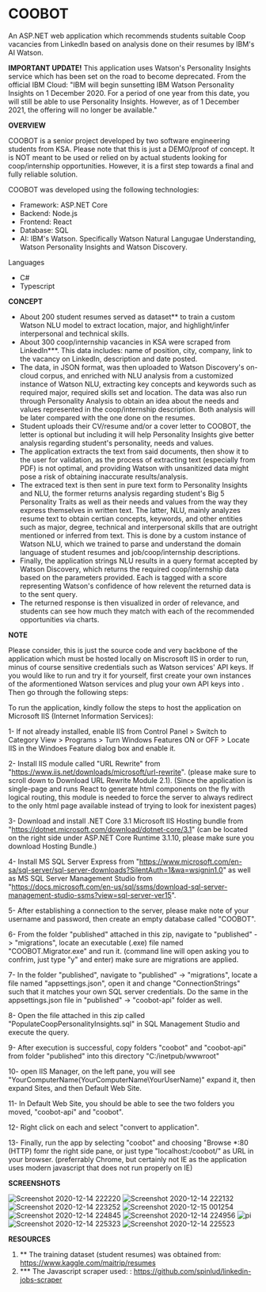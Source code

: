 # COOBOT
An ASP.NET web application which recommends students suitable Coop vacancies from LinkedIn based on analysis done on their resumes by IBM's AI Watson.


**IMPORTANT UPDATE!**
This application uses Watson's Personality Insights service which has been set on the road to become deprecated. From the official IBM Cloud: "IBM will begin sunsetting IBM Watson Personality Insights on 1 December 2020. For a period of one year from this date, you will still be able to use Personality Insights. However, as of 1 December 2021, the offering will no longer be available."

**OVERVIEW**

COOBOT is a senior project developed by two software engineering students from KSA. Please note that this is just a DEMO/proof of concept. It is NOT meant to be used or relied on by actual students looking for coop/internship opportunities. However, it is a first step towards a final and fully reliable solution.   

COOBOT was developed using the following technologies: 
- Framework: ASP.NET Core
- Backend: Node.js
- Frontend: React
- Database: SQL
- AI: IBM's Watson. Specifically Watson Natural Langugae Understanding, Watson Personality Insights and Watson Discovery. 

Languages
- C#
- Typescript


**CONCEPT**

- About 200 student resumes served as dataset** to train a custom Watson NLU model to extract location, major, and highlight/infer interpersonal and technical skills.
- About 300 coop/internship vacancies in KSA were scraped from LinkedIn***. This data includes: name of position, city, company, link to the vacancy on LinkedIn, description and date posted.
- The data, in JSON format, was then uploaded to Watson Discovery's on-cloud corpus, and enriched with NLU analysis from a customized instance of Watson NLU, extracting key concepts and keywords such as required major, required skills set and location. The data was also run through Personality Analysis to obtain an idea about the needs and values represented in the coop/internship description. Both analysis will be later compared with the one done on the resumes. 
- Student uploads their CV/resume and/or a cover letter to COOBOT, the letter is optional but including it will help Personality Insights give better analysis regarding student's personality, needs and values. 
- The application extracts the text from said documents, then show it to the user for validation, as the process of extracting text (especially from PDF) is not optimal, and providing Watson with unsanitized data might pose a risk of obtaining inaccurate results/analysis. 
- The extraced text is then sent in pure text form to Personality Insights and NLU, the former returns analysis regarding student's Big 5 Personality Traits as well as their needs and values from the way they express themselves in written text. The latter, NLU, mainly analyzes resume text to obtain certian concepts, keywords, and other entities such as major, degree, technical and interpersonal skills that are outright mentioned or inferred from text. This is done by a custom instance of Watson NLU, which we trained to parse and understand the domain language of student resumes and job/coop/internship descriptions. 
- Finally, the application strings NLU results in a query format accepted by Watson Discovery, which returns the required coop/internship data based on the parameters provided. Each is tagged with a score representing Watson's confidence of how relevent the returned data is to the sent query.  
- The returned response is then visualized in order of relevance, and students can see how much they match with each of the recommended opportunities via charts. 


**NOTE**

Please consider, this is just the source code and very backbone of the application which must be hosted locally on Miscrosoft IIS in order to run, minus of course sensitive credentials such as Watson services' API keys. If you would like to run and try it for yourself, first create your own instances of the aformentioned Watson services and plug your own API keys into . Then go through the following steps: 

To run the application, kindly follow the steps to host the application on Microsoft IIS (Internet Information Services): 

1- If not already installed, enable IIS from Control Panel > Switch to Category View > Programs > Turn Windows Features ON or OFF > Locate IIS in the Windoes Feature dialog box and enable it. 

2- Install IIS module called "URL Rewrite" from "https://www.iis.net/downloads/microsoft/url-rewrite". (please make sure to scroll down to Download URL Rewrite Module 2.1). (Since the application is single-page and runs React to generate html components on the fly with logical routing, this module is needed to force the server to always redirect to the only html page available instead of trying to look for inexistent pages)

3- Download and install .NET Core 3.1 Microsoft IIS Hosting bundle from "https://dotnet.microsoft.com/download/dotnet-core/3.1" (can be located on the right side under ASP.NET Core Runtime 3.1.10, please make sure you download Hosting Bundle.)

4- Install MS SQL Server Express from "https://www.microsoft.com/en-sa/sql-server/sql-server-downloads?SilentAuth=1&wa=wsignin1.0" as well as MS SQL Server Management Studio from "https://docs.microsoft.com/en-us/sql/ssms/download-sql-server-management-studio-ssms?view=sql-server-ver15".

5- After establishing a connection to the server, please make note of your username and password, then create an empty database called "COOBOT". 

6- From the folder "published" attached in this zip, navigate to "published" -> "migrations", locate an executable (.exe) file named "COOBOT.Migrator.exe" and run it. (command line will open asking you to confrim, just type "y" and enter) make sure are migrations are applied.

7- In the folder "published", navigate to "published" -> "migrations", locate a file named "appsettings.json", open it and change "ConnectionStrings" such that it matches your own SQL server credentials. Do the same in the appsettings.json file in "published" -> "coobot-api" folder as well. 

8- Open the file attached in this zip called "PopulateCoopPersonalityInsights.sql" in SQL Management Studio and execute the query. 

9- After execution is successful, copy folders "coobot" and "coobot-api" from folder "published" into this directory "C:/inetpub/wwwroot"

10- open IIS Manager, on the left pane, you will see "YourComputerName(YourComputerName\YourUserName)" expand it, then expand Sites, and then Default Web Site.

11- In Default Web Site, you should be able to see the two folders you moved, "coobot-api" and "coobot".

12- Right click on each and select "convert to application".

13- Finally, run the app by selecting "coobot" and choosing "Browse *:80 (HTTP) fomr the right side pane, or just type "localhost:/coobot/" as URL in your browser. (preferrably Chrome, but certainly not IE as the application uses modern javascript that does not run properly on IE)


**SCREENSHOTS** 

![Screenshot 2020-12-14 222220](https://user-images.githubusercontent.com/46668566/109413759-2c5e6e80-79c0-11eb-8dc4-a9c27144cd8e.png)
![Screenshot 2020-12-14 222132](https://user-images.githubusercontent.com/46668566/109413761-31232280-79c0-11eb-9f40-a83093fa8f25.png)
![Screenshot 2020-12-14 223252](https://user-images.githubusercontent.com/46668566/109413767-37190380-79c0-11eb-9d30-4c366e11af31.png)
![Screenshot 2020-12-15 001254](https://user-images.githubusercontent.com/46668566/109413772-3bddb780-79c0-11eb-82b7-8af5d8ae4b17.png)
![Screenshot 2020-12-14 224845](https://user-images.githubusercontent.com/46668566/109413782-40a26b80-79c0-11eb-8d29-93c885495466.png)
![Screenshot 2020-12-14 224956](https://user-images.githubusercontent.com/46668566/109413786-48faa680-79c0-11eb-9fdb-f49f830860d1.png)
![pi](https://user-images.githubusercontent.com/46668566/109413793-5152e180-79c0-11eb-88e6-fd2f8bce3589.png)
![Screenshot 2020-12-14 225323](https://user-images.githubusercontent.com/46668566/109413798-5c0d7680-79c0-11eb-9e5b-cf32fff11990.png)
![Screenshot 2020-12-14 225523](https://user-images.githubusercontent.com/46668566/109413800-60399400-79c0-11eb-8020-45b098df2ddc.png)



**RESOURCES**

1. ** The training dataset (student resumes) was obtained from: https://www.kaggle.com/maitrip/resumes
2. *** The Javascript scraper used: : https://github.com/spinlud/linkedin-jobs-scraper



